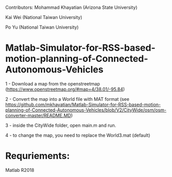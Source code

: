 Contributors:
Mohammad Khayatian (Arizona State University)

Kai Wei (National Taiwan University)

Po Yu (National Taiwan University)

# Matlab-Simulator-for-RSS-based-motion-planning-of-Connected-Autonomous-Vehicles

1 - Download a map from the openstreetmap (https://www.openstreetmap.org/#map=4/38.01/-95.84)

2 - Convert the map into a World file with MAT format (see https://github.com/mkhayatian/Matlab-Simulator-for-RSS-based-motion-planning-of-Connected-Autonomous-Vehicles/blob/V2/CityWide/osm/osm-converter-master/README.MD)

3 - inside the CityWide folder, open main.m and run.

4 - to change the map, you need to replace the World3.mat (default)

# Requriements:

Matlab R2018
